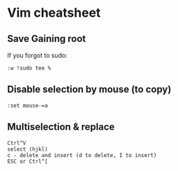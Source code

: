 # Vim cheatsheet

## Save Gaining root
If you forgot to sudo:
```
:w !sudo tee %
```

## Disable selection by mouse (to copy)
```
:set mouse-=a
```

## Multiselection & replace
```
Ctrl^V
select (hjkl)
c - delete and insert (d to delete, I to insert)
ESC or Ctrl^[
```

